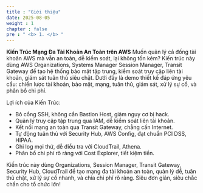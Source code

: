 ```yaml
---
title : "Giới thiệu"
date: 2025-08-05
weight : 1 
chapter : false
pre : " <b> 1. </b> "
---
```

**Kiến Trúc Mạng Đa Tài Khoản An Toàn trên AWS** Muốn quản lý cả đống tài khoản AWS mà vẫn an toàn, dễ kiểm soát, lại không tốn kém? Kiến trúc này dùng AWS Organizations, Systems Manager Session Manager, Transit Gateway để tạo hệ thống bảo mật tập trung, kiểm soát truy cập liên tài khoản, giám sát tuân thủ siêu chặt. Dưới đây là demo thiết kế đáp ứng yêu cầu: chiến lược tài khoản, bảo mật, mạng, tuân thủ, giám sát, xử lý sự cố, và phân bổ chi phí.

Lợi ích của Kiến Trúc:

- Bỏ cổng SSH, không cần Bastion Host, giảm nguy cơ bị hack.
- Quản lý truy cập tập trung qua IAM, dễ kiểm soát liên tài khoản.
- Kết nối mạng an toàn qua Transit Gateway, chẳng cần Internet.
- Tự động tuân thủ với Security Hub, AWS Config, đạt chuẩn PCI DSS, HIPAA.
- Ghi log mọi thứ, dễ điều tra với CloudTrail, Athena.
- Phân bổ chi phí rõ ràng với Cost Explorer, tiết kiệm tiền.

Kiến trúc này dùng Organizations, Session Manager, Transit Gateway, Security Hub, CloudTrail để tạo mạng đa tài khoản an toàn, quản lý dễ, tuân thủ chặt, xử lý sự cố nhanh, và chia chi phí rõ ràng. Siêu đơn giản, siêu chắc chắn cho tổ chức lớn!